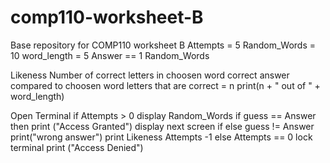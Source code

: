 # comp110-worksheet-B
Base repository for COMP110 worksheet B
Attempts = 5
Random_Words = 10
word_length = 5
Answer == 1 Random_Words


Likeness
	Number of correct letters in choosen word
		correct answer compared to choosen word
			letters that are correct = n 
			print(n + " out of " + word_length)

Open Terminal 
	if Attempts > 0 
		display Random_Words
			if guess == Answer
				then print ("Access Granted")
				display next screen
			if else guess != Answer 
				print("wrong answer")
				print Likeness
				Attempts -1 
			else Attempts == 0 
				lock terminal 
				print ("Access Denied")

